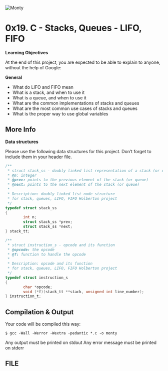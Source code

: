 ![Monty](https://user-images.githubusercontent.com/66282703/93286043-dabc8180-f79b-11ea-9054-900fbb588090.jpg)

# 0x19. C - Stacks, Queues - LIFO, FIFO

**Learning Objectives**

At the end of this project, you are expected to be able to explain to anyone, without the help of Google:

**General**

* What do LIFO and FIFO mean
* What is a stack, and when to use it
* What is a queue, and when to use it
* What are the common implementations of stacks and queues
* What are the most common use cases of stacks and queues
* What is the proper way to use global variables

## More Info

**Data structures**

Please use the following data structures for this project. Don’t forget to include them in your header file.

```c
/**
 * struct stack_ss - doubly linked list representation of a stack (or queue)
 * @n: integer
 * @prev: points to the previous element of the stack (or queue)
 * @next: points to the next element of the stack (or queue)
 *
 * Description: doubly linked list node structure
 * for stack, queues, LIFO, FIFO Holberton project
 */
typedef struct stack_ss
{
        int n;
        struct stack_ss *prev;
        struct stack_ss *next;
} stack_tt;
```
```c
/**
 * struct instruction_s - opcode and its function
 * @opcode: the opcode
 * @f: function to handle the opcode
 *
 * Description: opcode and its function
 * for stack, queues, LIFO, FIFO Holberton project
 */
typedef struct instruction_s
{
        char *opcode;
        void (*f)(stack_tt **stack, unsigned int line_number);
} instruction_t;
```
## Compilation & Output

Your code will be compiled this way:

`$ gcc -Wall -Werror -Wextra -pedantic *.c -o monty`

  Any output must be printed on stdout
  Any error message must be printed on stderr
  
## FILE


